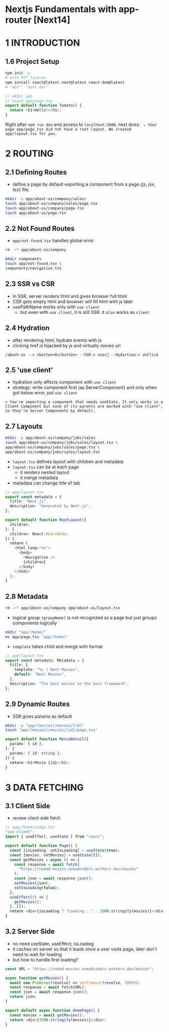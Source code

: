 # Nextjs Fundamentals with app-router [Next14]

# 1 INTRODUCTION

## 1.6 Project Setup

```sh
npm init -y
# with MIT license
npm install react@latest next@latest react-dom@latest
# "dev": "next dev"
```

```ts
// mkdir app
// touch app/page.tsx
export default function Tomato() {
  return <h1>Hello!</h1>;
}
```

Right after `npm run dev` and access to `localhost:3000`, next does:
` ⚠ Your page app/page.tsx did not have a root layout. We created app/layout.tsx for you.`

# 2 ROUTING

## 2.1 Defining Routes

- define a page by default exporting a component from a page.{js, jsx, tsx} file.

```sh
mkdir -p app/about-us/company/sales/
touch app/about-us/company/sales/page.tsx
touch app/about-us/company/page.tsx
touch app/about-us/page.tsx
```

## 2.2 Not Found Routes

- `app/not-found.tsx` handles global error

```sh
rm -rf app/about-us/company

mkdir components
touch app/not-found.tsx \
components/navigation.tsx
```

## 2.3 SSR vs CSR

- In SSR, server renders html and gives browser full html
- CSR gets empty html and browser will fill html with js later
- usePathName works only with `use client`
  - but even with `use client`, it is still SSR. it `also` works as `client`

## 2.4 Hydration

- after rendering html, hydrate events with js
- clicking href is hijacked by js and virtually moves url

```
/about-us --> <button>0</button> --SSR-> user👀 --Hydartion-> onClick
```

## 2.5 'use client'

- hydration only affects component with `use client`
- strategy: write component first (as ServerComponent) and only when got below error, put `use client`

```
× You're importing a component that needs useState. It only works in a Client Component but none of its parents are marked with "use client", so they're Server Components by default.
```

## 2.7 Layouts

```sh
mkdir -p app/about-us/company/jobs/sales
touch app/about-us/company/jobs/sales/layout.tsx \
app/about-us/company/jobs/sales/page.tsx \
app/about-us/company/jobs/sales/layout.tsx
```

- `layout.tsx` defines layout with children and metadata
- `layout.tsx` can be at each page
  - it renders nested layout
  - it merge metadata
- metadata can change title of tab

```ts
// app/layout.tsx
export const metadata = {
  title: "Next.js",
  description: "Generated by Next.js",
};

export default function RootLayout({
  children,
}: {
  children: React.ReactNode;
}) {
  return (
    <html lang="en">
      <body>
        <Navigation />
        {children}
      </body>
    </html>
  );
}
```

## 2.8 Metadata

```sh
rm -rf app/about-us/company app/about-us/layout.tsx
```

- logical group `(groupName)` is not recognized as a page but just groups components logically

```sh
mkdir "app/(home)"
mv app/page.tsx "app/(home)"
```

- `template` takes child and merge with format

```ts
// app/layout.tsx
export const metadata: Metadata = {
  title: {
    template: "%s | Next Movies",
    default: "Next Movies",
  },
  description: "The best movies on the best framework",
};
```

## 2.9 Dynamic Routes

- SSR gives params as default

```sh
mkdir -p "app/(movies)/movies/[id]"
touch "app/(movies)/movies/[id]/page.tsx"
```

```ts
export default function MovieDetail({
  params: { id },
}: {
  params: { id: string };
}) {
  return <h1>Movie {id}</h1>;
}
```

# 3 DATA FETCHING

## 3.1 Client Side

- review client side fetch

```ts
// app/(home)/page.tsx
"use client";
import { useEffect, useState } from "react";

export default function Page() {
  const [isLoading, setIsLoading] = useState(true);
  const [movies, setMovies] = useState([]);
  const getMovies = async () => {
    const response = await fetch(
      "https://nomad-movies.nomadcoders.workers.dev/movies"
    );
    const json = await response.json();
    setMovies(json);
    setIsLoading(false);
  };
  useEffect(() => {
    getMovies();
  }, []);
  return <div>{isLoading ? "Loading..." : JSON.stringify(movies)}</div>;
}
```

## 3.2 Server Side

- no need useState, useEffect, isLoading
- it caches on server so that it loads once a user visits page, later don't need to wait for loading
- but how to handle first loading?

```ts
const URL = "https://nomad-movies.nomadcoders.workers.dev/movies";

async function getMovies() {
  await new Promise((resolve) => setTimeout(resolve, 5000));
  const response = await fetch(URL);
  const json = await response.json();
  return json;
}

export default async function HomePage() {
  const movies = await getMovies();
  return <div>{JSON.stringify(movies)}</div>;
}
```
